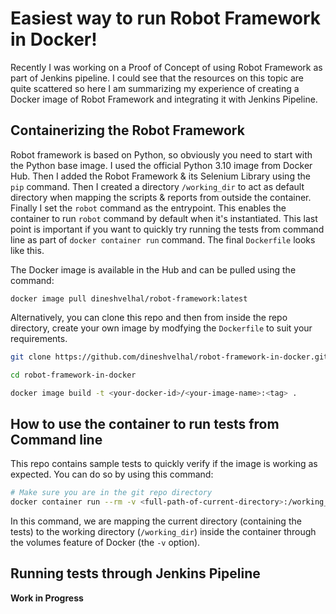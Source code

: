 # Easiest way to run Robot Framework in Docker!

Recently I was working on a Proof of Concept of using Robot Framework as part of Jenkins pipeline. I could see that the resources on this topic are quite scattered so here I am summarizing my experience of creating a Docker image of Robot Framework and integrating it with Jenkins Pipeline.

## Containerizing the Robot Framework
Robot framework is based on Python, so obviously you need to start with the Python base image. I used the official Python 3.10 image from Docker Hub. Then I added the Robot Framework & its Selenium Library using the `pip` command. Then I created a directory `/working_dir` to act as default directory when mapping the scripts & reports from outside the container. Finally I set the `robot` command as the entrypoint. This enables the container to run `robot` command by default when it's instantiated. This last point is important if you want to quickly try running the tests from command line as part of `docker container run` command.
The final `Dockerfile` looks like this.

<script src="https://gist.github.com/dineshvelhal/2f3a9db013c476264be9286a24b56dbf.js"></script>


The Docker image is available in the Hub and can be pulled using the command:

`docker image pull dineshvelhal/robot-framework:latest`

Alternatively, you can clone this repo and then from inside the repo directory, create your own image by modfying the `Dockerfile` to suit your requirements.
```bash
git clone https://github.com/dineshvelhal/robot-framework-in-docker.git

cd robot-framework-in-docker

docker image build -t <your-docker-id>/<your-image-name>:<tag> . 
```

## How to use the container to run tests from Command line
This repo contains sample tests to quickly verify if the image is working as expected. You can do so by using this command:
```bash
# Make sure you are in the git repo directory
docker container run --rm -v <full-path-of-current-directory>:/working_dir  dineshvelhal/robot-framework:latest --outputdir reports tests/basicChecks.robot
```
In this command, we are mapping the current directory (containing the tests) to the working directory (`/working_dir`) inside the container through the volumes feature of Docker (the `-v` option).

## Running tests through Jenkins Pipeline

__Work in Progress__


